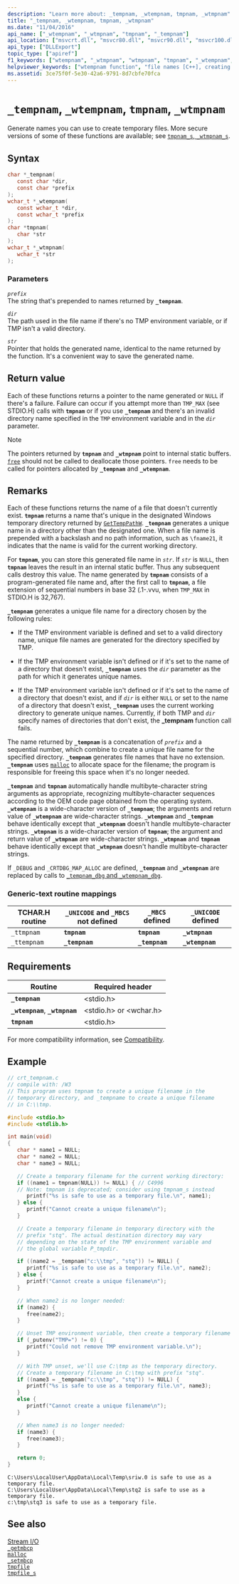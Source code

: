 ```yaml
---
description: "Learn more about: _tempnam, _wtempnam, tmpnam, _wtmpnam"
title: "_tempnam, _wtempnam, tmpnam, _wtmpnam"
ms.date: "11/04/2016"
api_name: ["_wtempnam", "_wtmpnam", "tmpnam", "_tempnam"]
api_location: ["msvcrt.dll", "msvcr80.dll", "msvcr90.dll", "msvcr100.dll", "msvcr100_clr0400.dll", "msvcr110.dll", "msvcr110_clr0400.dll", "msvcr120.dll", "msvcr120_clr0400.dll", "ucrtbase.dll", "api-ms-win-crt-stdio-l1-1-0.dll"]
api_type: ["DLLExport"]
topic_type: ["apiref"]
f1_keywords: ["wtempnam", "_wtmpnam", "wtmpnam", "tmpnam", "_wtempnam", "_tempnam"]
helpviewer_keywords: ["wtempnam function", "file names [C++], creating temporary", "_tempnam function", "ttmpnam function", "tmpnam function", "tempnam function", "wtmpnam function", "temporary files, creating", "file names [C++], temporary", "_ttmpnam function", "_wtmpnam function", "_wtempnam function"]
ms.assetid: 3ce75f0f-5e30-42a6-9791-8d7cbfe70fca
---
```

# `_tempnam`, `_wtempnam`, `tmpnam`, `_wtmpnam`

Generate names you can use to create temporary files. More secure versions of some of these functions are available; see [`tmpnam_s`, `_wtmpnam_s`](tmpnam-s-wtmpnam-s.md).

## Syntax

```C
char *_tempnam(
   const char *dir,
   const char *prefix
);
wchar_t *_wtempnam(
   const wchar_t *dir,
   const wchar_t *prefix
);
char *tmpnam(
   char *str
);
wchar_t *_wtmpnam(
   wchar_t *str
);
```

### Parameters

*`prefix`*\
The string that's prepended to names returned by **`_tempnam`**.

*`dir`*\
The path used in the file name if there's no TMP environment variable, or if TMP isn't a valid directory.

*`str`*\
Pointer that holds the generated name, identical to the name returned by the function. It's a convenient way to save the generated name.

## Return value

Each of these functions returns a pointer to the name generated or `NULL` if there's a failure. Failure can occur if you attempt more than `TMP_MAX` (see STDIO.H) calls with **`tmpnam`** or if you use **`_tempnam`** and there's an invalid directory name specified in the `TMP` environment variable and in the *`dir`* parameter.

> [!NOTE]
> The pointers returned by **`tmpnam`** and **`_wtmpnam`** point to internal static buffers. [`free`](free.md) should not be called to deallocate those pointers. `free` needs to be called for pointers allocated by **`_tempnam`** and **`_wtempnam`**.

## Remarks

Each of these functions returns the name of a file that doesn't currently exist. **`tmpnam`** returns a name that's unique in the designated Windows temporary directory returned by [`GetTempPathW`](/windows/win32/api/fileapi/nf-fileapi-gettemppathw). **`_tempnam`** generates a unique name in a directory other than the designated one. When a file name is prepended with a backslash and no path information, such as `\fname21`, it indicates that the name is valid for the current working directory.

For **`tmpnam`**, you can store this generated file name in *`str`*. If *`str`* is `NULL`, then **`tmpnam`** leaves the result in an internal static buffer. Thus any subsequent calls destroy this value. The name generated by **`tmpnam`** consists of a program-generated file name and, after the first call to **`tmpnam`**, a file extension of sequential numbers in base 32 (.1-.vvu, when `TMP_MAX` in STDIO.H is 32,767).

**`_tempnam`** generates a unique file name for a directory chosen by the following rules:

- If the TMP environment variable is defined and set to a valid directory name, unique file names are generated for the directory specified by TMP.

- If the TMP environment variable isn't defined or if it's set to the name of a directory that doesn't exist, **`_tempnam`** uses the *`dir`* parameter as the path for which it generates unique names.

- If the TMP environment variable isn't defined or if it's set to the name of a directory that doesn't exist, and if *`dir`* is either `NULL` or set to the name of a directory that doesn't exist, **`_tempnam`** uses the current working directory to generate unique names. Currently, if both TMP and *`dir`* specify names of directories that don't exist, the **_tempnam** function call fails.

The name returned by **`_tempnam`** is a concatenation of *`prefix`* and a sequential number, which combine to create a unique file name for the specified directory. **`_tempnam`** generates file names that have no extension. **`_tempnam`** uses [`malloc`](malloc.md) to allocate space for the filename; the program is responsible for freeing this space when it's no longer needed.

**`_tempnam`** and **`tmpnam`** automatically handle multibyte-character string arguments as appropriate, recognizing multibyte-character sequences according to the OEM code page obtained from the operating system. **`_wtempnam`** is a wide-character version of **`_tempnam`**; the arguments and return value of **`_wtempnam`** are wide-character strings. **`_wtempnam`** and **`_tempnam`** behave identically except that **`_wtempnam`** doesn't handle multibyte-character strings. **`_wtmpnam`** is a wide-character version of **`tmpnam`**; the argument and return value of **`_wtmpnam`** are wide-character strings. **`_wtmpnam`** and **`tmpnam`** behave identically except that **`_wtmpnam`** doesn't handle multibyte-character strings.

If `_DEBUG` and `_CRTDBG_MAP_ALLOC` are defined, **`_tempnam`** and **`_wtempnam`** are replaced by calls to [`_tempnam_dbg` and `_wtempnam_dbg`](tempnam-dbg-wtempnam-dbg.md).

### Generic-text routine mappings

|TCHAR.H routine|`_UNICODE` and `_MBCS` not defined|`_MBCS` defined|`_UNICODE` defined|
|---------------------|------------------------------------|--------------------|-----------------------|
|`_ttmpnam`|**`tmpnam`**|**`tmpnam`**|**`_wtmpnam`**|
|`_ttempnam`|**`_tempnam`**|**`_tempnam`**|**`_wtempnam`**|

## Requirements

|Routine|Required header|
|-------------|---------------------|
|**`_tempnam`**|\<stdio.h>|
|**`_wtempnam`**, **`_wtmpnam`**|\<stdio.h> or \<wchar.h>|
|**`tmpnam`**|\<stdio.h>|

For more compatibility information, see [Compatibility](../compatibility.md).

## Example

```C
// crt_tempnam.c
// compile with: /W3
// This program uses tmpnam to create a unique filename in the
// temporary directory, and _tempname to create a unique filename
// in C:\\tmp.

#include <stdio.h>
#include <stdlib.h>

int main(void)
{
   char * name1 = NULL;
   char * name2 = NULL;
   char * name3 = NULL;

   // Create a temporary filename for the current working directory:
   if ((name1 = tmpnam(NULL)) != NULL) { // C4996
   // Note: tmpnam is deprecated; consider using tmpnam_s instead
      printf("%s is safe to use as a temporary file.\n", name1);
   } else {
      printf("Cannot create a unique filename\n");
   }

   // Create a temporary filename in temporary directory with the
   // prefix "stq". The actual destination directory may vary
   // depending on the state of the TMP environment variable and
   // the global variable P_tmpdir.

   if ((name2 = _tempnam("c:\\tmp", "stq")) != NULL) {
      printf("%s is safe to use as a temporary file.\n", name2);
   } else {
      printf("Cannot create a unique filename\n");
   }

   // When name2 is no longer needed:
   if (name2) {
      free(name2);
   }

   // Unset TMP environment variable, then create a temporary filename in C:\tmp.
   if (_putenv("TMP=") != 0) {
      printf("Could not remove TMP environment variable.\n");
   }

   // With TMP unset, we'll use C:\tmp as the temporary directory.
   // Create a temporary filename in C:\tmp with prefix "stq".
   if ((name3 = _tempnam("c:\\tmp", "stq")) != NULL) {
      printf("%s is safe to use as a temporary file.\n", name3);
   }
   else {
      printf("Cannot create a unique filename\n");
   }

   // When name3 is no longer needed:
   if (name3) {
      free(name3);
   }

   return 0;
}
```

```Output
C:\Users\LocalUser\AppData\Local\Temp\sriw.0 is safe to use as a temporary file.
C:\Users\LocalUser\AppData\Local\Temp\stq2 is safe to use as a temporary file.
c:\tmp\stq3 is safe to use as a temporary file.
```

## See also

[Stream I/O](../stream-i-o.md)\
[`_getmbcp`](getmbcp.md)\
[`malloc`](malloc.md)\
[`_setmbcp`](setmbcp.md)\
[`tmpfile`](tmpfile.md)\
[`tmpfile_s`](tmpfile-s.md)

